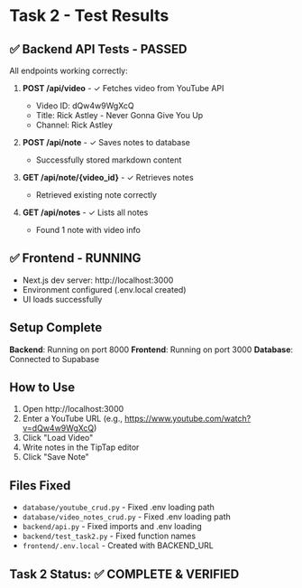 # Task 2 - Test Results

## ✅ Backend API Tests - PASSED

All endpoints working correctly:

1. **POST /api/video** - ✓ Fetches video from YouTube API

   - Video ID: dQw4w9WgXcQ
   - Title: Rick Astley - Never Gonna Give You Up
   - Channel: Rick Astley

2. **POST /api/note** - ✓ Saves notes to database

   - Successfully stored markdown content

3. **GET /api/note/{video_id}** - ✓ Retrieves notes

   - Retrieved existing note correctly

4. **GET /api/notes** - ✓ Lists all notes
   - Found 1 note with video info

## ✅ Frontend - RUNNING

- Next.js dev server: http://localhost:3000
- Environment configured (.env.local created)
- UI loads successfully

## Setup Complete

**Backend**: Running on port 8000
**Frontend**: Running on port 3000
**Database**: Connected to Supabase

## How to Use

1. Open http://localhost:3000
2. Enter a YouTube URL (e.g., https://www.youtube.com/watch?v=dQw4w9WgXcQ)
3. Click "Load Video"
4. Write notes in the TipTap editor
5. Click "Save Note"

## Files Fixed

- `database/youtube_crud.py` - Fixed .env loading path
- `database/video_notes_crud.py` - Fixed .env loading path
- `backend/api.py` - Fixed imports and .env loading
- `backend/test_task2.py` - Fixed function names
- `frontend/.env.local` - Created with BACKEND_URL

## Task 2 Status: ✅ COMPLETE & VERIFIED

